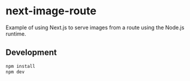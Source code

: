# next-image-route

Example of using Next.js to serve images from a route using the Node.js runtime.

## Development

```bash
npm install
npm dev
```

